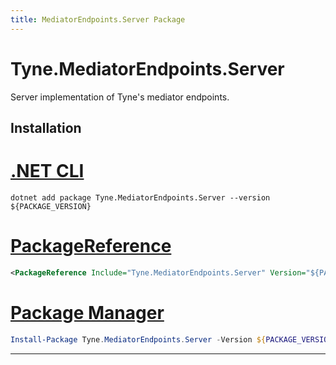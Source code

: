 ```yaml
---
title: MediatorEndpoints.Server Package
---
```


# Tyne.MediatorEndpoints.Server

Server implementation of Tyne's mediator endpoints.

## Installation

<div class="package-installation">

# [.NET CLI](#tab/dotnet-cli)
```shell
dotnet add package Tyne.MediatorEndpoints.Server --version ${PACKAGE_VERSION}
```
# [PackageReference](#tab/package-reference)
```xml
<PackageReference Include="Tyne.MediatorEndpoints.Server" Version="${PACKAGE_VERSION}" />
```
# [Package Manager](#tab/package-manager)
```powershell
Install-Package Tyne.MediatorEndpoints.Server -Version ${PACKAGE_VERSION}
```
---

</div>
